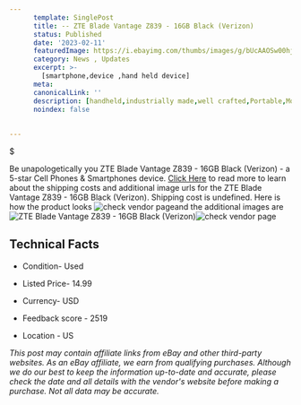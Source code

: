 ```yaml
---
      template: SinglePost
      title: -- ZTE Blade Vantage Z839 - 16GB Black (Verizon)
      status: Published
      date: '2023-02-11'
      featuredImage: https://i.ebayimg.com/thumbs/images/g/bUcAAOSw00hjK1nc/s-l225.jpg
      category: News , Updates
      excerpt: >-
        [smartphone,device ,hand held device]
      meta:
      canonicalLink: ''
      description: [handheld,industrially made,well crafted,Portable,Mobile,Compact,Convenient,Lightweight,Maneuverable,Man-portable,Miniature,Carriable,Hand-held,Light,Holdable,Transportable,Mobile device,Pocket-sized,On-the-go,Wireless,Cordless,Compact size,Convenient size, smartphone,device ,hand held device]
      noindex: false
      
        
---
```

$

Be unapologetically you ZTE Blade Vantage Z839 - 16GB Black (Verizon) - a 5-star Cell Phones & Smartphones device. [Click Here](https://www.ebay.com/itm/275651719698?hash=item402e1f7212%3Ag%3AbUcAAOSw00hjK1nc&mkevt=1&mkcid=1&mkrid=711-53200-19255-0&campid=%253CePNCampaignId%253E&customid=%253CreferenceId%253E&toolid=10049) to read more to learn about the shipping costs and additional image urls for the ZTE Blade Vantage Z839 - 16GB Black (Verizon). Shipping cost is undefined. Here is how the product looks ![check vendor page](https://i.ebayimg.com/thumbs/images/g/bUcAAOSw00hjK1nc/s-l225.jpg)and the additional images are![ZTE Blade Vantage Z839 - 16GB Black (Verizon)](https://i.ebayimg.com/images/g/bUcAAOSw00hjK1nc/s-l1600.jpg)![check vendor page](https://origin-galleryplus.ebayimg.com/ws/web/275651719698_2_0_1/225x225.jpg,https://origin-galleryplus.ebayimg.com/ws/web/275651719698_3_0_1/225x225.jpg,https://origin-galleryplus.ebayimg.com/ws/web/275651719698_4_0_1/225x225.jpg)



 ## Technical Facts 



     
      

 - Condition- Used 


      

 - Listed Price- 14.99 


      

 - Currency- USD 


      

 - Feedback score - 2519 


      

 - Location - US 


      
      

 *_This post may contain affiliate links from eBay and other third-party websites. As an eBay affiliate, we earn from qualifying purchases. Although we do our best to keep the information up-to-date and accurate, please check the date and all details with the vendor's website before making a purchase. Not all data may be accurate._*






